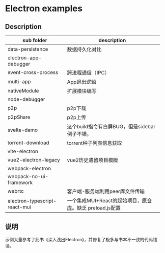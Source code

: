 # Electron examples

## Description

|sub folder| description|
|---|---|
|data-persistence |数据持久化对比|
|electron-app-debugger| |
|event-cross-process |跨进程通信（IPC）|
|multi-app |App退出逻辑|
|nativeModule |扩展模块编写|
|node-debugger||
|p2p|p2p下载|
|p2pShare|p2p上传|
|svelte-demo |这个build指令有白屏BUG，但是sidebar例子不错。|
|torrent-download| torrent种子列表信息获取|
|vite-electron||
|vue2-electron-legacy|vue2历史遗留项目模版|
|webpack-electron||
|webpack-no-ui-framework||
|webrtc|客户端-服务端利用peer库文件传输|
|electron-typescript-react-mui|一个集成MUI+React的起始项目，[原仓库](https://github.com/hellosoftware-io/electron-typescript-react-material-ui)。缺乏 preload.js配置|

## 说明
示例大量参考了此书《深入浅出Electron》，并修复了极多与书本不一致的代码错误。